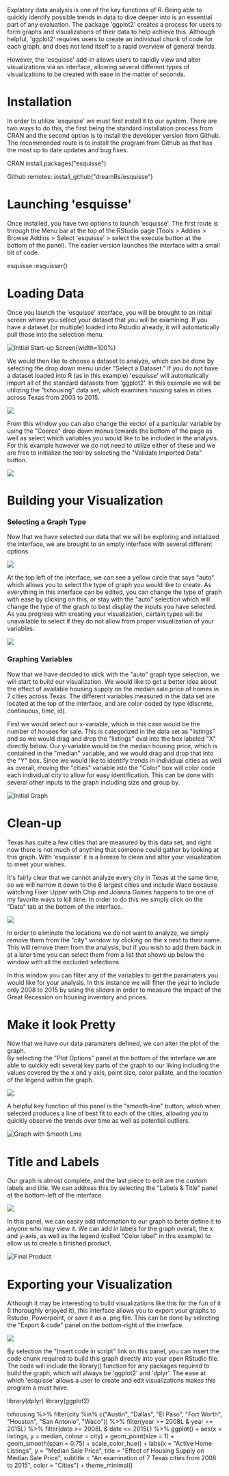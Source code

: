 
Explatory data analysis is one of the key functions of R.  Being able to quickly identify possible trends in data to dive deeper into is an essential part of any evaluation. The package 'ggplot2' creates a process for users to form graphs and visualizations of their data to help achieve this.  Although helpful, 'ggplot2' requires users to create an individual chunk of code for each graph, and does not lend itself to a rapid overview of general trends.

However, the 'esquisse' add-in allows users to rapidly view and alter visualizations via an interface, allowing several different types of visualizations to be created with ease in the matter of seconds.

# Installation
In order to utilize 'esquisse' we must first install it to our system.  There are two ways to do this, the first being the standard installation process from CRAN and the second option is to install the developer version from Github.  The recommended route is to install the program from Github as that has the most up to date updates and bug fixes.

CRAN 
install.packages("esquisse")


Github
remotes::install_github("dreamRs/esquisse")


# Launching 'esquisse'
Once installed, you have two options to launch 'esquisse'. The first route is through the Menu bar at the top of the RStudio page (Tools > Addins > Browse Addins > Select 'esquisse' > select the execute button at the bottom of the panel).  The easier version launches the interface with a small bit of code.

esquisse::esquisser()


# Loading Data
Once you launch the 'esquisse' interface, you will be brought to an initial screen where you select your dataset that you will be examining.  If you have a dataset (or multiple) loaded into Rstudio already, it will automatically pull those into the selection menu.

![Initial Start-up Screen](https://github.com/Mkulbida/mikekulbida/blob/master/images/Initial.png){width=100%}

We would then like to choose a dataset to analyze, which can be done by selecting the drop down menu under "Select a Dataset."  If you do not have a dataset loaded into R (as in this example) 'esquisse' will automatically import all of the standard datasets from 'ggplot2'. In this example we will be utilizing the "txhousing" data set, which examines housing sales in cities across Texas from 2003 to 2015.

![](https://github.com/Mkulbida/mikekulbida/blob/master/images/select_df.png)

From this window you can also change the vector of a particular variable by using the "Coerce" drop down menus towards the bottom of the page as well as select which variables you would like to be included in the analysis.  For this example however we do not need to utilize either of these and we are free to initialize the tool by selecting the "Validate Imported Data" button.

![](https://github.com/Mkulbida/mikekulbida/blob/master/images/validate_data.png)

# Building your Visualization
### Selecting a Graph Type
Now that we have selected our data that we will be exploring and initialized the interface, we are brought to an empty interface with several different options.

![](https://github.com/Mkulbida/mikekulbida/blob/master/images/blank_interface.png)



At the top left of the interface, we can see a yellow circle that says "auto" which allows you to select the type of graph you would like to create.  As everything in this interface can be edited, you can change the type of graph with ease by clicking on this, or stay with the "auto" selection which will change the type of the graph to best display the inputs you have selected. As you progress with creating your visualization, certain types will be unavailable to select if they do not allow from proper visualization of your variables. 

![](https://github.com/Mkulbida/mikekulbida/blob/master/images/select_graph_type.png)

### Graphing Variables

Now that we have decided to stick with the "auto" graph type selection, we will start to build our visualization.  We would like to get a better idea about the effect of available housing supply on the median sale price of homes in 7 cities across Texas. The different variables measured in the data set are located at the top of the interface, and are color-coded by type (discrete, continuous, time, id).

First we would select our x-variable, which in this case would be the number of houses for sale.  This is categorized in the data set as "listings" and so we would drag and drop the "listings" oval into the box labeled "X" directly below.  Our y-variable would be the median housing price, which is contained in the "median" variable, and we would drag and drop that into the "Y" box.  Since we would like to identify trends in individual cities as well as overall, moving the "cities" variable into the "Color" box will color code each individual city to allow for easy identification. This can be done with several other inputs to the graph including size and group by.

![Initial Graph](https://github.com/Mkulbida/mikekulbida/blob/master/images/First_graph.png)



# Clean-up
Texas has quite a few cities that are measured by this data set, and right now there is not much of anything that someone could gather by looking at this graph.  With 'esquisse' it is a breeze to clean and alter your visualization to meet your wishes.

It's fairly clear that we cannot analyze every city in Texas at the same time, so we will narrow it down to the 6 largest cities and include Waco because watching Fixer Upper with Chip and Joanna Gaines happens to be one of my favorite ways to kill time. In order to do this we simply click on the "Data" tab at the bottom of the interface.

![](https://github.com/Mkulbida/mikekulbida/blob/master/images/edit_data.png)

In order to eliminate the locations we do not want to analyze, we simply remove them from the "city" window by clicking on the x next to their name.  This will remove them from the analysis, but if you wish to add them back in at a later time you can select them from a list that shows up below the window with all the excluded selections. 

In this window you can filter any of the variables to get the paramaters you would like for your analysis.  In this instance we will filter the year to include only 2008 to 2015 by using the sliders in order to measure the impact of the Great Recession on housing inventory and prices. 



# Make it look Pretty
Now that we have our data paramaters defined, we can alter the plot of the graph.  
By selecting the "Plot Options" panel at the bottom of the interface we are able to quickly edit several key parts of the graph to our liking including the values covered by the x and y axis, point size, color pallate, and the location of the legend within the graph.  

![](https://github.com/Mkulbida/mikekulbida/blob/master/images/plot_options.png)


A helpful key function of this panel is the "smooth-line" button, which when selected produces a line of best fit to each of the cities, allowing you to quickly observe the trends over time as well as potential outliers.

![Graph with Smooth Line](https://github.com/Mkulbida/mikekulbida/blob/master/images/smooth_line.png)



# Title and Labels
Our graph is almost complete, and the last piece to edit are the custom labels and title.  We can address this by selecting the "Labels & Title" panel at the bottom-left of the interface.

![](https://github.com/Mkulbida/mikekulbida/blob/master/images/labels_title.png)


In this panel, we can easily add information to our graph to beter define it to anyone who may view it.  We can add in labels for the graph overall, the x and y-axis, as well as the legend (called "Color label" in this example) to allow us to create a finished product.

![Final Product](https://github.com/Mkulbida/mikekulbida/blob/master/images/final_graph_w_labels.png)

# Exporting your Visualization

Although it may be interesting to build visualizations like this for the fun of it (I thoroughly enjoyed it), this interface allows you to export your graphs to Rstudio, Powerpoint, or save it as a .png file.  This can be done by selecting the "Export & code" panel on the bottom-right of the interface. 

![](https://github.com/Mkulbida/mikekulbida/blob/master/images/select_code.png)


By selection the "Insert code in script" link on this panel, you can insert the code chunk required to build this graph directly into your open RStudio file.  The code will include the library() function for any packages required to build the graph, which will always be 'ggplot2' and 'dplyr'. The ease at which 'esquisse' allows a user to create and edit visualizations makes this program a must have.


library(dplyr)
library(ggplot2)

txhousing %>%
 filter(city %in% c("Austin", "Dallas", "El Paso", "Fort Worth", "Houston", 
"San Antonio", "Waco")) %>%
 filter(year >= 2008L & year <= 2015L) %>%
 filter(date >= 
    2008L & date <= 2015L) %>%
 ggplot() +
 aes(x = listings, y = median, colour = city) +
 geom_point(size = 1) +
 geom_smooth(span = 0.75) +
 scale_color_hue() +
 labs(x = "Active Home Listings", y = "Median Sale Price", title = "Effect of Housing Supply on Median Sale Price", subtitle = "An examination of 7 Texas cities from 2008 to 2015", color = "Cities") +
 theme_minimal()


